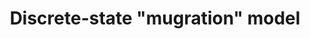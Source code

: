 ---
layout: feature
title: Discrete-state "mugration" model
url_beast2_imp: http://www.ploscompbiol.org/article/info:doi/10.1371/journal.pcbi.1000520
label_beast2_imp: lemey2009
pr_beast2_imp: true
url_beast1_imp: http://www.ploscompbiol.org/article/info:doi/10.1371/journal.pcbi.1000520
label_beast1_imp: lemey2009
pr_beast1_imp: true
url_theory: http://www.ploscompbiol.org/article/info:doi/10.1371/journal.pcbi.1000520
label_theory: lemey2009
url_source: https://github.com/BEAST2-Dev/beast-classic
label_source: beast-classic
url_example_xml: https://github.com/BEAST2-Dev/beast-classic/tree/master/src/beast/examples/H5N1_HA_discrete2.xml
category: Phylogeography
---